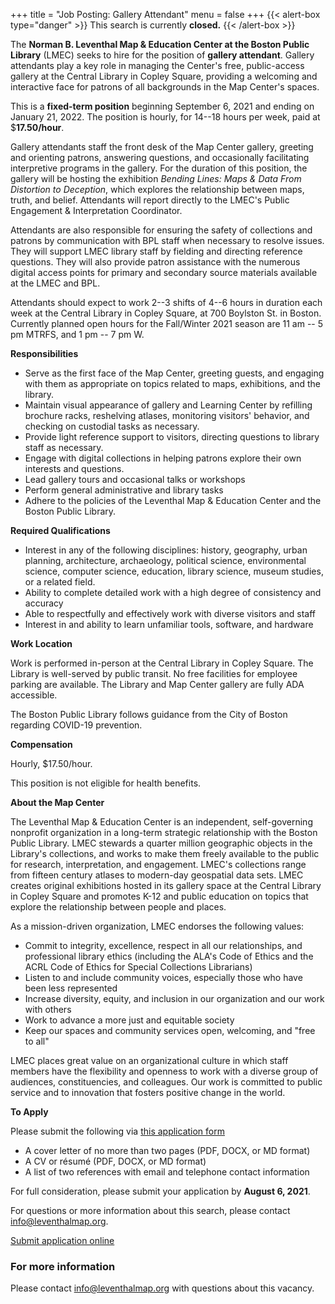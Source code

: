+++
title = "Job Posting: Gallery Attendant"
menu = false
+++
{{< alert-box type="danger" >}} This search is currently **closed.** {{< /alert-box >}}


The **Norman B. Leventhal Map & Education Center at the Boston Public
Library** (LMEC) seeks to hire for the position of **gallery attendant**.
Gallery attendants play a key role in managing the Center's free,
public-access gallery at the Central Library in Copley Square, providing
a welcoming and interactive face for patrons of all backgrounds in the
Map Center's spaces.

This is a **fixed-term position** beginning September 6, 2021 and ending
on January 21, 2022. The position is hourly, for 14--18 hours per week,
paid at $**17.50/hour**.

Gallery attendants staff the front desk of the Map Center gallery,
greeting and orienting patrons, answering questions, and occasionally
facilitating interpretive programs in the gallery. For the duration of
this position, the gallery will be hosting the exhibition _Bending
Lines: Maps & Data From Distortion to Deception_, which explores the
relationship between maps, truth, and belief. Attendants will report
directly to the LMEC's Public Engagement & Interpretation Coordinator.

Attendants are also responsible for ensuring the safety of collections
and patrons by communication with BPL staff when necessary to resolve
issues. They will support LMEC library staff by fielding and directing
reference questions. They will also provide patron assistance with the
numerous digital access points for primary and secondary source
materials available at the LMEC and BPL.

Attendants should expect to work 2--3 shifts of 4--6 hours in duration
each week at the Central Library in Copley Square, at 700 Boylston St.
in Boston. Currently planned open hours for the Fall/Winter 2021 season
are 11 am -- 5 pm MTRFS, and 1 pm -- 7 pm W.

**Responsibilities**

* Serve as the first face of the Map Center, greeting guests, and
  engaging with them as appropriate on topics related to maps,
  exhibitions, and the library.
* Maintain visual appearance of gallery and Learning Center by
  refilling brochure racks, reshelving atlases, monitoring visitors'
  behavior, and checking on custodial tasks as necessary.
* Provide light reference support to visitors, directing questions to
  library staff as necessary.
* Engage with digital collections in helping patrons explore their own
  interests and questions.
* Lead gallery tours and occasional talks or workshops
* Perform general administrative and library tasks
* Adhere to the policies of the Leventhal Map & Education Center and
  the Boston Public Library.

**Required Qualifications**

* Interest in any of the following disciplines: history, geography,
  urban planning, architecture, archaeology, political science,
  environmental science, computer science, education, library science,
  museum studies, or a related field.
* Ability to complete detailed work with a high degree of consistency
  and accuracy
* Able to respectfully and effectively work with diverse visitors and
  staff
* Interest in and ability to learn unfamiliar tools, software, and
  hardware

**Work Location**

Work is performed in-person at the Central Library in Copley Square. The
Library is well-served by public transit. No free facilities for
employee parking are available. The Library and Map Center gallery are
fully ADA accessible.

The Boston Public Library follows guidance from the City of Boston
regarding COVID-19 prevention.

**Compensation**

Hourly, $17.50/hour.

This position is not eligible for health benefits.

**About the Map Center**

The Leventhal Map & Education Center is an independent, self-governing
nonprofit organization in a long-term strategic relationship with the
Boston Public Library. LMEC stewards a quarter million geographic
objects in the Library's collections, and works to make them freely
available to the public for research, interpretation, and engagement.
LMEC's collections range from fifteen century atlases to modern-day
geospatial data sets. LMEC creates original exhibitions hosted in its
gallery space at the Central Library in Copley Square and promotes K-12
and public education on topics that explore the relationship between
people and places.

As a mission-driven organization, LMEC endorses the following values:

* Commit to integrity, excellence, respect in all our relationships,
  and professional library ethics (including the ALA's Code of Ethics
  and the ACRL Code of Ethics for Special Collections Librarians)
* Listen to and include community voices, especially those who have
  been less represented
* Increase diversity, equity, and inclusion in our organization and
  our work with others
* Work to advance a more just and equitable society
* Keep our spaces and community services open, welcoming, and "free to
  all"

LMEC places great value on an organizational culture in which staff
members have the flexibility and openness to work with a diverse group
of audiences, constituencies, and colleagues. Our work is committed to
public service and to innovation that fosters positive change in the
world.

**To Apply**

Please submit the following via [this application form](https://airtable.com/shroOeIak1a05xJom)

* A cover letter of no more than two pages (PDF, DOCX, or MD format)
* A CV or résumé (PDF, DOCX, or MD format)
* A list of two references with email and telephone contact
  information

For full consideration, please submit your application by **August 6,
2021**.

For questions or more information about this search, please contact
[info@leventhalmap.org](mailto:info@leventhalmap.org).

<a class="btn btn-lg btn-primary-outline" href="https://airtable.com/shroOeIak1a05xJom">Submit application online</a>

### For more information

Please contact [info@leventhalmap.org](mailto:info@leventhalmap.org) with questions about this vacancy.